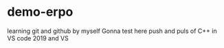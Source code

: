 # demo-erpo
learning git and github by myself
Gonna test here push and puls of C++ in VS code 2019 and VS
